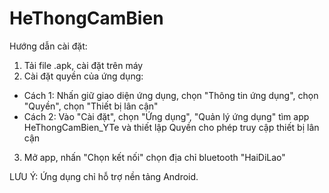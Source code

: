 # HeThongCamBien
Hướng dẫn cài đặt:
1. Tải file .apk, cài đặt trên máy
2. Cài đặt quyền của ứng dụng:
- Cách 1: Nhấn giữ giao diện ứng dụng, chọn "Thông tin ứng dụng", chọn "Quyền", chọn "Thiết bị lân cận"
- Cách 2: Vào "Cài đặt", chọn "Ứng dụng", "Quản lý ứng dụng" tìm app HeThongCamBien_YTe và thiết lập Quyền cho phép truy cập thiết bị lân cận
3. Mở app, nhấn "Chọn kết nối" chọn địa chỉ bluetooth "HaiDiLao"

LƯU Ý: Ứng dụng chỉ hỗ trợ nền tảng Android.
